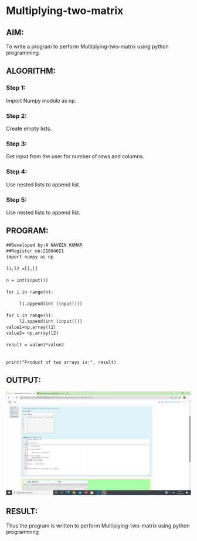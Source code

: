 # Multiplying-two-matrix

## AIM:
To write a program to perform Multiplying-two-matrix using python programming.
## ALGORITHM:

### Step 1:
Import Numpy module as np.
### Step 2:
Create empty lists.
### Step 3:
Get input from the user for number of rows and columns.
### Step 4:
Use nested lists to append list.
### Step 5:
Use nested lists to append list.

## PROGRAM: 
```
##Developed by:A NAVEEN KUMAR
##Register no:21004621
import numpy as np

l1,l2 =[],[]

n = int(input())

for i in range(n):

     l1.append(int (input()))

for i in range(n):
     l2.append(int (input()))
value1=np.array(l1)
value2= np.array(l2)

result = value1*value2


print("Product of two arrays is:", result)
```
## OUTPUT:
![output](f1.png)
## RESULT:

Thus the program is written to perform Multiplying-two-matrix using python programming